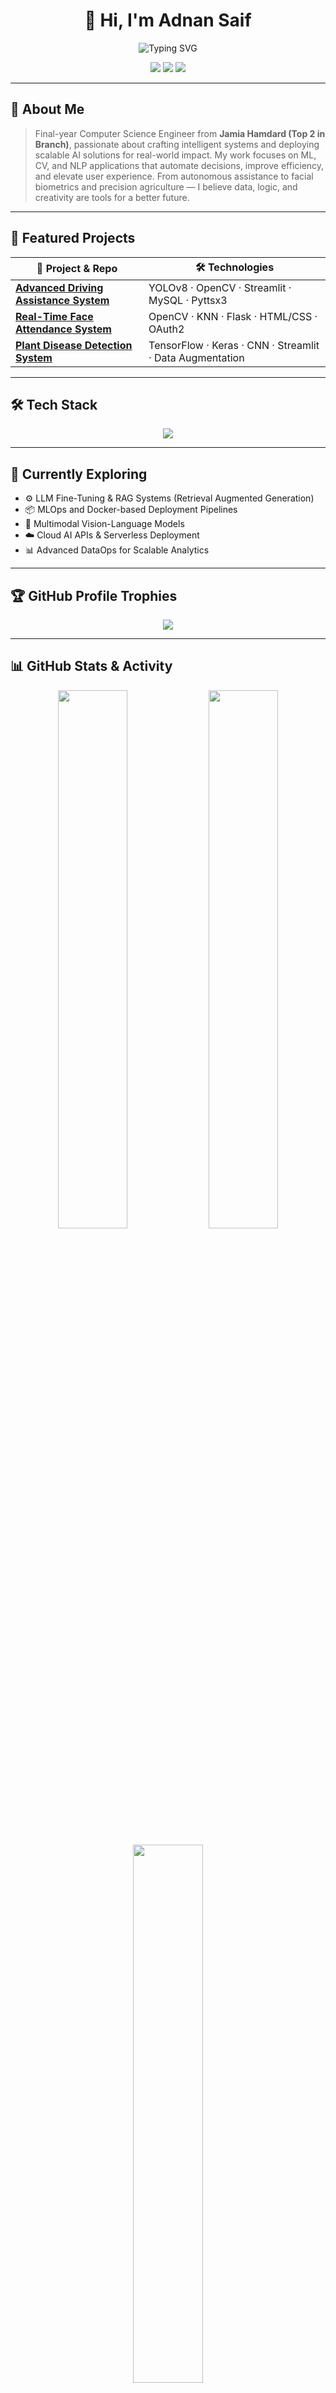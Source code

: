 <h1 align="center">👋 Hi, I'm Adnan Saif</h1>
<p align="center">
  <img src="https://readme-typing-svg.demolab.com?font=Fira+Code&size=24&pause=1000&color=00F0FF&center=true&vCenter=true&width=500&lines=AI+Engineer+%7C+ML+Architect+%7C+Futurist;Building+Intelligent+Systems+%7C+Vision+Driven;Turning+Data+into+Decisions+%7C+Always+Iterating" alt="Typing SVG" />
</p>

<p align="center">
  <a href="mailto:adnansaif7474@gmail.com"><img src="https://img.shields.io/badge/Gmail-Contact-red?style=for-the-badge&logo=gmail"></a>
  <a href="https://linkedin.com/in/adnan-saif-80419224a"><img src="https://img.shields.io/badge/LinkedIn-Profile-blue?style=for-the-badge&logo=linkedin"></a>
  <a href="https://github.com/adnan-saif"><img src="https://img.shields.io/badge/GitHub-adnan--saif-black?style=for-the-badge&logo=github"></a>
</p>

---

## 🚀 About Me

> Final-year Computer Science Engineer from **Jamia Hamdard (Top 2 in Branch)**, passionate about crafting intelligent systems and deploying scalable AI solutions for real-world impact. My work focuses on ML, CV, and NLP applications that automate decisions, improve efficiency, and elevate user experience. From autonomous assistance to facial biometrics and precision agriculture — I believe data, logic, and creativity are tools for a better future.

---

## 💼 Featured Projects

| 🔗 Project & Repo | 🛠️ Technologies |
|------------------|----------------|
| [**Advanced Driving Assistance System**](https://github.com/adnan-saif/Advance_Driving_Assistance_System) | YOLOv8 · OpenCV · Streamlit · MySQL · Pyttsx3 |
| [**Real-Time Face Attendance System**](https://github.com/adnan-saif/Real_Time_Face_Attendance_System) | OpenCV · KNN · Flask · HTML/CSS · OAuth2 |
| [**Plant Disease Detection System**](https://github.com/adnan-saif/Plant-Disease-Detection) | TensorFlow · Keras · CNN · Streamlit · Data Augmentation |

---

## 🛠 Tech Stack

<p align="center">
  <img src="https://skillicons.dev/icons?i=python,tensorflow,keras,pytorch,scikit-learn,opencv,numpy,pandas,matplotlib,seaborn,mysql,mongodb,sqlite,flask,streamlit,docker,git,jupyter,html,css,javascript,vscode,linux,powershell" />
</p>

---

## 🧠 Currently Exploring

- ⚙️ LLM Fine-Tuning & RAG Systems (Retrieval Augmented Generation)  
- 📦 MLOps and Docker-based Deployment Pipelines  
- 🧪 Multimodal Vision-Language Models  
- ☁️ Cloud AI APIs & Serverless Deployment  
- 📊 Advanced DataOps for Scalable Analytics  

---

## 🏆 GitHub Profile Trophies

<p align="center">
  <img src="https://github-profile-trophy.vercel.app/?username=adnan-saif&theme=algolia&no-frame=true&row=1&column=6" />
</p>

---

## 📊 GitHub Stats & Activity

<p align="center">
  <img width="47%" src="https://github-readme-stats.vercel.app/api?username=adnan-saif&show_icons=true&theme=algolia&hide_border=true" />
  <img width="47%" src="https://github-readme-streak-stats.herokuapp.com/?user=adnan-saif&theme=algolia&hide_border=true" />
</p>

<p align="center">
  <img width="47%" src="https://github-readme-stats.vercel.app/api/top-langs/?username=adnan-saif&layout=compact&theme=algolia&hide_border=true" />
</p>

---

## ⚡ Contribution Graph

<p align="center">
  <img src="https://github-readme-activity-graph.vercel.app/graph?username=adnan-saif&theme=react-dark&hide_border=true" />
</p>

---

## 📬 Let’s Connect

- 📧 Email: [adnansaif7474@gmail.com](mailto:adnansaif7474@gmail.com)  
- 💼 LinkedIn: [linkedin.com/in/adnan-saif-80419224a](https://linkedin.com/in/adnan-saif-80419224a)  
- 🌐 GitHub: [github.com/adnan-saif](https://github.com/adnan-saif)

---

> 🧬 *Driven by clarity. Powered by computation. Inspired to build what’s next.*

